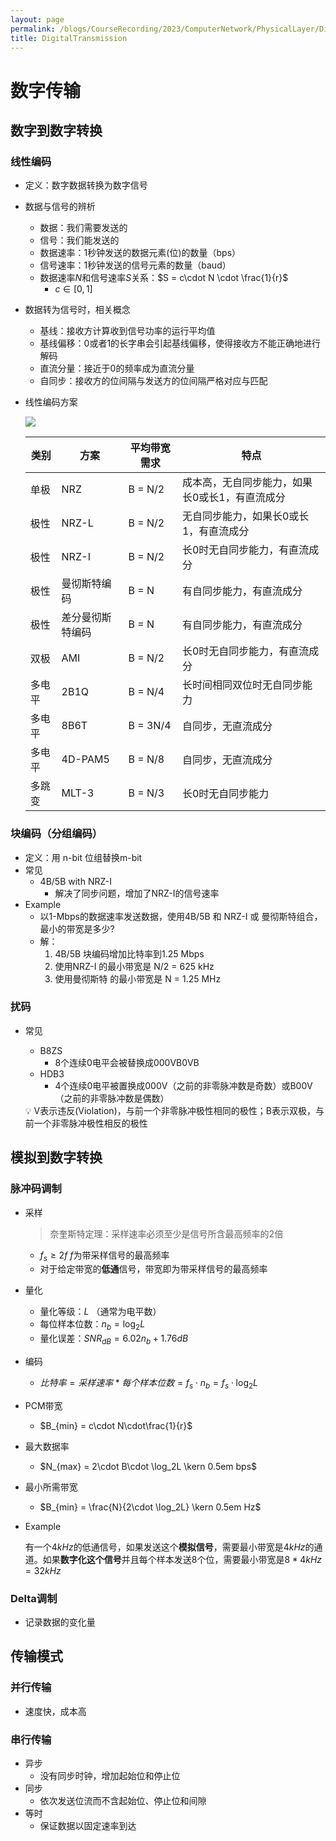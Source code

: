 ```yaml
---
layout: page
permalink: /blogs/CourseRecording/2023/ComputerNetwork/PhysicalLayer/DigitalTransmission/index.html
title: DigitalTransmission
---
```


# 数字传输

## 数字到数字转换

### 线性编码

- 定义：数字数据转换为数字信号
- 数据与信号的辨析
    - 数据：我们需要发送的
    - 信号：我们能发送的
    - 数据速率：1秒钟发送的数据元素(位)的数量（bps）
    - 信号速率：1秒钟发送的信号元素的数量（baud）
    - 数据速率$N$和信号速率$S$关系：$S = c\cdot N \cdot \frac{1}{r}$
        - $c \in [0,1]$
- 数据转为信号时，相关概念
    - 基线：接收方计算收到信号功率的运行平均值
    - 基线偏移：0或者1的长字串会引起基线偏移，使得接收方不能正确地进行解码
    - 直流分量：接近于0的频率成为直流分量
    - 自同步：接收方的位间隔与发送方的位间隔严格对应与匹配
- 线性编码方案
    
    <img src="https://CRYoushiwo.github.io/images/blogs/CoursesRecording/ComputerNetwork/PhysicalLayer/Chapter4/Untitled.png" class="blog-image" >
    
    | 类别 | 方案 | 平均带宽需求 | 特点 |
    | --- | --- | --- | --- |
    | 单极 | NRZ | B = N/2 | 成本高，无自同步能力，如果长0或长1，有直流成分 |
    | 极性 | NRZ-L | B = N/2 | 无自同步能力，如果长0或长1，有直流成分 |
    | 极性 | NRZ-I | B = N/2 | 长0时无自同步能力，有直流成分 |
    | 极性 | 曼彻斯特编码 | B = N | 有自同步能力，有直流成分 |
    | 极性 | 差分曼彻斯特编码 | B = N | 有自同步能力，有直流成分 |
    | 双极 | AMI | B = N/2 | 长0时无自同步能力，有直流成分 |
    | 多电平 | 2B1Q | B = N/4 | 长时间相同双位时无自同步能力 |
    | 多电平 | 8B6T | B = 3N/4 | 自同步，无直流成分 |
    | 多电平 | 4D-PAM5 | B = N/8 | 自同步，无直流成分 |
    | 多跳变 | MLT-3 | B = N/3 | 长0时无自同步能力 |

### 块编码（分组编码）

- 定义：用 n-bit 位组替换m-bit
- 常见
    - 4B/5B with NRZ-I
        - 解决了同步问题，增加了NRZ-I的信号速率
- Example
    - 以1-Mbps的数据速率发送数据，使用4B/5B 和 NRZ-I 或 曼彻斯特组合，最小的带宽是多少?
    - 解：
        1. 4B/5B 块编码增加比特率到1.25 Mbps
        2. 使用NRZ-I 的最小带宽是 N/2 = 625 kHz
        3. 使用曼彻斯特 的最小带宽是 N = 1.25 MHz

### 扰码

- 常见
    - B8ZS
        - 8个连续0电平会被替换成000VB0VB
    - HDB3
        - 4个连续0电平被置换成000V（之前的非零脉冲数是奇数）或B00V（之前的非零脉冲数是偶数）
    
    <aside>
    💡 V表示违反(Violation)，与前一个非零脉冲极性相同的极性；B表示双极，与前一个非零脉冲极性相反的极性
    
    </aside>
    

## 模拟到数字转换

### 脉冲码调制

- 采样
    
    > 奈奎斯特定理：采样速率必须至少是信号所含最高频率的2倍
    > 
    - $f_s \ge 2f$ $f$为带采样信号的最高频率
    - 对于给定带宽的**低通**信号，带宽即为带采样信号的最高频率
- 量化
    - 量化等级：$L$ （通常为电平数）
    - 每位样本位数：$n_b = \log_2 L$
    - 量化误差：$SNR_{dB} = 6.02n_b + 1.76dB$
- 编码
    - $比特率 = 采样速率*每个样本位数 = f_s \cdot n_b = f_s \cdot \log_2L$
- PCM带宽
    - $B_{min} = c\cdot N\cdot\frac{1}{r}$
- 最大数据率
    - $N_{max} = 2\cdot B\cdot \log_2L  \kern 0.5em bps$
- 最小所需带宽
    - $B_{min} = \frac{N}{2\cdot \log_2L} \kern 0.5em Hz$
- Example
    
    有一个$4kHz$的低通信号，如果发送这个**模拟信号**，需要最小带宽是$4kHz$的通道。如果**数字化这个信号**并且每个样本发送$8$个位，需要最小带宽是$8*4kHz = 32kHz$
    

### Delta调制

- 记录数据的变化量

## 传输模式

### 并行传输

- 速度快，成本高

### 串行传输

- 异步
    - 没有同步时钟，增加起始位和停止位
- 同步
    - 依次发送位流而不含起始位、停止位和间隙
- 等时
    - 保证数据以固定速率到达